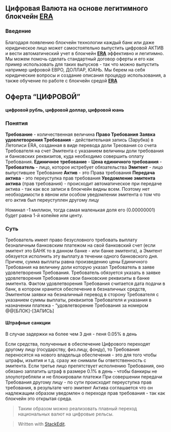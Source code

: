 ## Цифровая Валюта на основе легитимного блокчейн [ERA](http://erachain.org)
 
### Введение
Благодаря появлению блокчейн технологии каждый банк или даже юридическое лицо может самостоятельно выпустить цифровой АКТИВ и вести автоматический учет в блокчейн [**ERA**](http://erachain.org) эффективно и легитимно. 
Мы можем помочь сделать стандартный договор оферты и его как пример использовать для таких выпусков  - так что можно выпустить например цифровой ЕВРО, ДОЛЛАР, ЮАНЬ. Мы берем на себя юридические вопросы и создание описания процедур использования, а также обучение по работе с блокчейн средой [**ERA**](http://erachain.org)
 
## Оферта “ЦИФРОВОЙ”
#### цифровой рубль, цифровой доллар, цифровой юань

### Понятия
**Требование** - количественная величина
**Право Требования**
**Заявка удовлетворения Требования** - действительная запись (Зарубка) в Летописи ERA, созданная в виде перевода доли Треования со счета Требователя на счет Эмитента с указанием величины доли требования и банковских реквизитов, куда необходимо совершить оплату Требования.
**Единичное требование** - 
**Цена единичного требования** - 
**Требователь** - лицо, которое истребует обязательства
**Эмитент** - лицо выпустившее Требование
**Актив** - это Права требования
**Передача актива** - это переуступка прав требования
**Уведомление эмитента актива** (прав требования) - происходит автоматическое при передаче актива - так как все записи в блокчейн видны всем. Поэтому нет необходимости в явном или особом уведомлении эмитента о том что его актив был переуступлен другому лицу
 
Номинал -1 миллион, тогда самая маленькая доля его (0.00000001) будет равна 1-й копейке или центу.
 
### Суть
Требователь имеет право безусловного требовать выплату безналичным банковским платежом на свой банковский счет (если эмитент это БАНК то в данном банке - или банке эмитента), а Эмитент обязуется исполнить эту выплату.в течении одного банковского дня.
Причем, сумма выплаты равна произведению цены Единичного Требования на величину доли которую указал Требователь в заяве удовлетворения Требования.
Требователь обязуется указать в заявке удовлетворения Требования свои банковские реквизиты в банке эмитента.
Фактом удовлетворения Требования считается дата подачи в банк, в котором хранится обеспечение в безналичных средств, Эмитентом заявки на безналичный перевод в сторону Требователя с указанием суммы выплаты, реквизитов Требователя и указания в назначении платежа - “удовлетворение Требования за номером @@[БЛОК]-[ЗАПИСЬ]
 
#### Штрафные санкции
В случае задержки на более чем 3 дня - пеня 0.05% в день
 
Если средства, полученные в обеспечение Цифрового переходят другому лицу (государству, физ.лицу, фонду), то Требования переносятся на нового владельца обеспечения - это для того чтобы штрафы, изъятия и т.д. сразу же снимали бы ответственность с эмитента.
Если третье лицо препятствует исполнению Требования, оно обязано заплатить штраф в размере 0.1% в день - чтобы банкиры не злоупотребляли и не блокировали платежи
При совершении передачи Требования другому лицу - по сути происходит переуступка прав требования, в результате чего эмитент Актива соглашается что он надлежащим образом уведомлен о переходе прав требования - так как блокчейн это открытая среда.
 
> Таким образом можно реализовать плавный переход национальных валют на цифровые рельсы.


> Written with [StackEdit](https://stackedit.io/).
